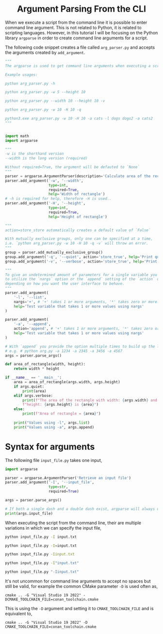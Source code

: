 <div align="center">
  <h1>  Argument Parsing From the CLI </h1>
</div>

When we execute a script from the command line it is possible to enter command line argument. This is not related to Python, it is related to scripting languages. However, in this tutorial I will be focusing on the Python library `argparse` in order to create command line arguments for a script.

The following code snippet creates a file called `arg_parser.py` and accepts
the arguments created by `add_argument`.

```Python
"""
The argparse is used to get command line arguments when executing a script.

Example usages:

python arg_parser.py -h

python arg_parser.py -w 5 --height 10

python arg_parser.py --width 10 --height 10 -v

python arg_parser.py -w 10 -H 10 -q

python3.exe arg_parser.py -w 10 -H 10 -a cats -l dogs dogs2 -a cats2
"""


import math
import argparse

"""
-w is the shorthand version
--width is the long version (required)

Without required=True, the argument will be defauted to `None`
"""
parser = argparse.ArgumentParser(description='Calculate area of the rectangle')
parser.add_argument('-w', '--width', 
                    type=int, 
                    required=True, 
                    help='Width of rectangle')
# -h is required for help, therefore -H is used..
parser.add_argument('-H', '--height', 
                    type=int, 
                    required=True, 
                    help='Height of rectangle')

"""
action=store_store automatically creates a default value of `False`

With mutually exclusive groups, only one can be specified at a time,
i.e. `python arg_parser.py -w 10 -H 10 -q -v` will throw an error.
"""
group = parser.add_mutually_exclusive_group()
group.add_argument('-q', '--quiet', action='store_true', help='Print quietly')
group.add_argument('-v', '--verbose', action='store_true', help='Print verbose')

"""
To give an undetermined amount of parameters for a single variable you need
to utilize the `nargs` option or the `append` setting of the `action` option,
depending on how you want the user interface to behave.
"""
parser.add_argument(
    '-l', '--list',
    nargs='+', # '+' takes 1 or more arguments, '*' takes zero or more.
    help='Test variable that takes 1 or more values using nargs'
)

parser.add_argument(
    '-a', '--append',
    action='append', # '+' takes 1 or more arguments, '*' takes zero or more.
    help='Test variable that takes 1 or more values using nargs'
)

# With `append` you provide the option multiple times to build up the list.
# e.g. # python arg.py -a 1234 -a 2345 -a 3456 -a 4567
args = parser.parse_args()

def area_of_rectangle(width, height):
    return width * height

if __name__ == '__main__':
    area = area_of_rectangle(args.width, args.height)
    if args.quiet:
        print(area)
    elif args.verbose:
        print(f"The area of the rectangle with width: {args.width} and " \
        f"height: {args.height} is {area}")
    else:
        print(f"Area of rectangle = {area}")
        
    print("Values using -l", args.list)
    print("Values using -a", args.append)
```

# Syntax for arguments

The following file `input_file.py` takes one input,

```Python
import argparse

parser = argparse.ArgumentParser('Retrieve an input file')
parser.add_argument('-I', '--input_file',
                    type=str,
                    required=True)

args = parser.parse_args()

# If both a single dash and a double dash exist, argparse will always use the double dash into the parse_args()
print(args.input_file)
```

When executing the script from the command line, their are multiple variations in which we can specify the input file,

```Bash
python input_file.py -I input.txt

python input_file.py -I=input.txt

python input_file.py -Iinput.txt

python input_file.py -I"input.txt"

python input_file.py "-Iinput.txt"
```

It's not uncommon for command line arguments to accept no spaces but still be valid, for example the common CMake parameter `-D` is used often as,

```
cmake .. -G "Visual Studio 19 2022" -DCMAKE_TOOLCHAIN_FILE=conan_toolchain.cmake
```

This is using the `-D` argument and setting it to `CMAKE_TOOLCHAIN_FILE` and is equivalent to,

```
cmake .. -G "Visual Studio 19 2022" -D CMAKE_TOOLCHAIN_FILE=conan_toolchain.cmake
```